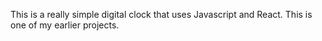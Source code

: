 This is a really simple digital clock that uses Javascript and React.  This is one of my earlier projects.